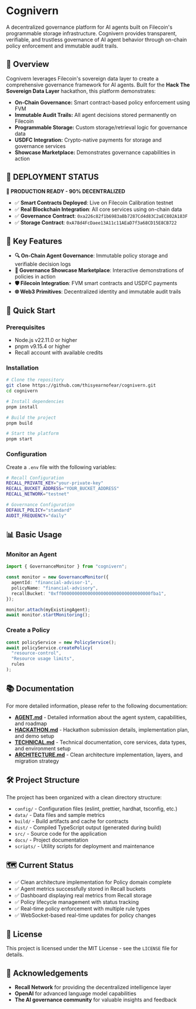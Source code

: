 # Cognivern

A decentralized governance platform for AI agents built on Filecoin's programmable storage infrastructure. Cognivern provides transparent, verifiable, and trustless governance of AI agent behavior through on-chain policy enforcement and immutable audit trails.

## 🌟 Overview

Cognivern leverages Filecoin's sovereign data layer to create a comprehensive governance framework for AI agents. Built for the **Hack The Sovereign Data Layer** hackathon, this platform demonstrates:

- **On-Chain Governance:** Smart contract-based policy enforcement using FVM
- **Immutable Audit Trails:** All agent decisions stored permanently on Filecoin
- **Programmable Storage:** Custom storage/retrieval logic for governance data
- **USDFC Integration:** Crypto-native payments for storage and governance services
- **Showcase Marketplace:** Demonstrates governance capabilities in action

## 🎉 **DEPLOYMENT STATUS**

**🚀 PRODUCTION READY - 90% DECENTRALIZED**

- ✅ **Smart Contracts Deployed**: Live on Filecoin Calibration testnet
- ✅ **Real Blockchain Integration**: All core services using on-chain data
- ✅ **Governance Contract**: `0xa226c82f1b6983aBb7287Cd4d83C2aEC802A183F`
- ✅ **Storage Contract**: `0xA78d4FcDaee13A11c11AEaD7f3a68CD15E8CB722`

## 🚀 Key Features

- **🔍 On-Chain Agent Governance**: Immutable policy storage and verifiable decision logs
- **💼 Governance Showcase Marketplace**: Interactive demonstrations of policies in action
- **🛡️ Filecoin Integration**: FVM smart contracts and USDFC payments
- **🌐 Web3 Primitives**: Decentralized identity and immutable audit trails

## 🔧 Quick Start

### Prerequisites

- Node.js v22.11.0 or higher
- pnpm v9.15.4 or higher
- Recall account with available credits

### Installation

```bash
# Clone the repository
git clone https://github.com/thisyearnofear/cognivern.git
cd cognivern

# Install dependencies
pnpm install

# Build the project
pnpm build

# Start the platform
pnpm start
```

### Configuration

Create a `.env` file with the following variables:

```bash
# Recall Configuration
RECALL_PRIVATE_KEY="your-private-key"
RECALL_BUCKET_ADDRESS="YOUR_BUCKET_ADDRESS"
RECALL_NETWORK="testnet"

# Governance Configuration
DEFAULT_POLICY="standard"
AUDIT_FREQUENCY="daily"
```

## 📊 Basic Usage

### Monitor an Agent

```typescript
import { GovernanceMonitor } from "cognivern";

const monitor = new GovernanceMonitor({
  agentId: "financial-advisor-1",
  policyName: "financial-advisory",
  recallBucket: "0xff0000000000000000000000000000000000fba1",
});

monitor.attach(myExistingAgent);
await monitor.startMonitoring();
```

### Create a Policy

```typescript
const policyService = new PolicyService();
await policyService.createPolicy(
  "resource-control",
  "Resource usage limits",
  rules
);
```

## 📚 Documentation

For more detailed information, please refer to the following documentation:

- [**AGENT.md**](docs/AGENT.md) - Detailed information about the agent system, capabilities, and roadmap
- [**HACKATHON.md**](docs/HACKATHON.md) - Hackathon submission details, implementation plan, and demo setup
- [**TECHNICAL.md**](docs/TECHNICAL.md) - Technical documentation, core services, data types, and environment setup
- [**ARCHITECTURE.md**](docs/ARCHITECTURE.md) - Clean architecture implementation, layers, and migration strategy

## 🛠️ Project Structure

The project has been organized with a clean directory structure:

- `config/` - Configuration files (eslint, prettier, hardhat, tsconfig, etc.)
- `data/` - Data files and sample metrics
- `build/` - Build artifacts and cache for contracts
- `dist/` - Compiled TypeScript output (generated during build)
- `src/` - Source code for the application
- `docs/` - Project documentation
- `scripts/` - Utility scripts for deployment and maintenance

## 🗺️ Current Status

- ✅ Clean architecture implementation for Policy domain complete
- ✅ Agent metrics successfully stored in Recall buckets
- ✅ Dashboard displaying real metrics from Recall storage
- ✅ Policy lifecycle management with status tracking
- ✅ Real-time policy enforcement with multiple rule types
- ✅ WebSocket-based real-time updates for policy changes

## 📜 License

This project is licensed under the MIT License - see the `LICENSE` file for details.

## 🙏 Acknowledgements

- **Recall Network** for providing the decentralized intelligence layer
- **OpenAI** for advanced language model capabilities
- **The AI governance community** for valuable insights and feedback
